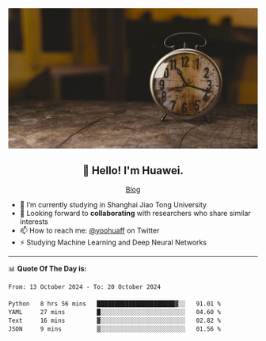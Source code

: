 <div align="center">
  <a href="https://github.com/JHW5981">
    <img src="./assets/background.jpg">
  </a>
</div>

<h2 align="center">👋 Hello! I'm Huawei.</h2>
<p align="center">
  <a href="https://blog.csdn.net/Edward__J?spm=1000.2115.3001.5343">Blog</a>
</p>


- 🔭 I’m currently studying in Shanghai Jiao Tong University
- 💬 Looking forward to **collaborating** with researchers who share similar interests
- 📫 How to reach me: [@yoohuaff](https://twitter.com/yoohuaff) on Twitter
- ⚡ Studying Machine Learning and Deep Neural Networks

-------
📊 **Quote Of The Day is:**
<!--START_SECTION:waka-->

```txt
From: 13 October 2024 - To: 20 October 2024

Python   8 hrs 56 mins   ██████████████████████▓░░   91.01 %
YAML     27 mins         █░░░░░░░░░░░░░░░░░░░░░░░░   04.60 %
Text     16 mins         ▓░░░░░░░░░░░░░░░░░░░░░░░░   02.82 %
JSON     9 mins          ▒░░░░░░░░░░░░░░░░░░░░░░░░   01.56 %
```

<!--END_SECTION:waka-->
